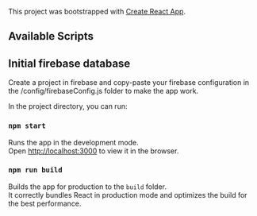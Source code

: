 This project was bootstrapped with [Create React App](https://github.com/facebook/create-react-app).

## Available Scripts

## Initial firebase database
Create a project in firebase and copy-paste your firebase configuration in the /config/firebaseConfig.js folder to make the app work.

In the project directory, you can run:

### `npm start`

Runs the app in the development mode.<br />
Open [http://localhost:3000](http://localhost:3000) to view it in the browser.


### `npm run build`

Builds the app for production to the `build` folder.<br />
It correctly bundles React in production mode and optimizes the build for the best performance.

